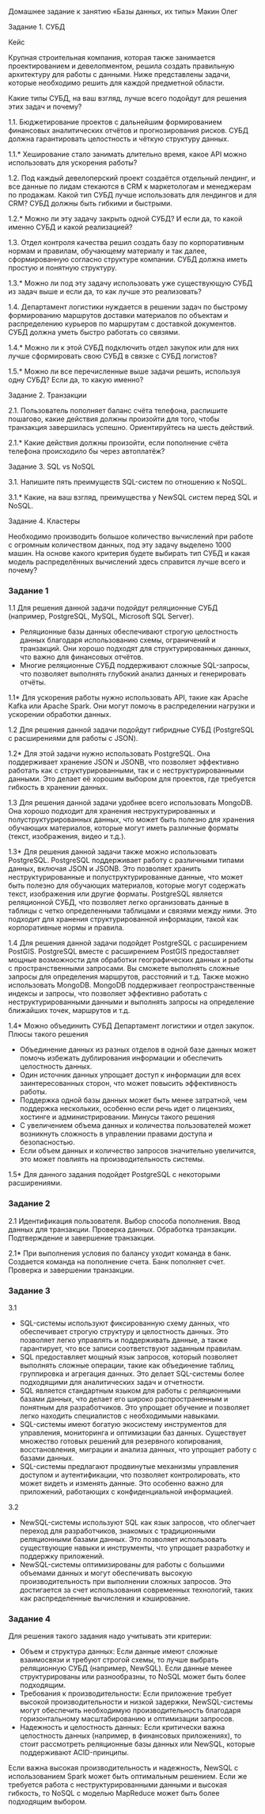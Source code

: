 Домашнее задание к занятию «Базы данных, их типы» Макин Олег

Задание 1. СУБД

Кейс

Крупная строительная компания, которая также занимается проектированием и девелопментом, решила создать правильную архитектуру для работы с данными. Ниже представлены задачи, которые необходимо решить для каждой предметной области.

Какие типы СУБД, на ваш взгляд, лучше всего подойдут для решения этих задач и почему?

1.1. Бюджетирование проектов с дальнейшим формированием финансовых аналитических отчётов и прогнозирования рисков. СУБД должна гарантировать целостность и чёткую структуру данных.

1.1.* Хеширование стало занимать длительно время, какое API можно использовать для ускорения работы?

1.2. Под каждый девелоперский проект создаётся отдельный лендинг, и все данные по лидам стекаются в CRM к маркетологам и менеджерам по продажам. Какой тип СУБД лучше использовать для лендингов и для CRM? СУБД должны быть гибкими и быстрыми.

1.2.* Можно ли эту задачу закрыть одной СУБД? И если да, то какой именно СУБД и какой реализацией?

1.3. Отдел контроля качества решил создать базу по корпоративным нормам и правилам, обучающему материалу и так далее, сформированную согласно структуре компании. СУБД должна иметь простую и понятную структуру.

1.3.* Можно ли под эту задачу использовать уже существующую СУБД из задач выше и если да, то как лучше это реализовать?

1.4. Департамент логистики нуждается в решении задач по быстрому формированию маршрутов доставки материалов по объектам и распределению курьеров по маршрутам с доставкой документов. СУБД должна уметь быстро работать со связями.

1.4.* Можно ли к этой СУБД подключить отдел закупок или для них лучше сформировать свою СУБД в связке с СУБД логистов?

1.5.* Можно ли все перечисленные выше задачи решить, используя одну СУБД? Если да, то какую именно?

Задание 2. Транзакции

2.1. Пользователь пополняет баланс счёта телефона, распишите пошагово, какие действия должны произойти для того, чтобы транзакция завершилась успешно. Ориентируйтесь на шесть действий.

2.1.* Какие действия должны произойти, если пополнение счёта телефона происходило бы через автоплатёж?

Задание 3. SQL vs NoSQL

3.1. Напишите пять преимуществ SQL-систем по отношению к NoSQL.

3.1.* Какие, на ваш взгляд, преимущества у NewSQL систем перед SQL и NoSQL.

Задание 4. Кластеры

Необходимо производить большое количество вычислений при работе с огромным количеством данных, под эту задачу выделено 1000 машин.
На основе какого критерия будете выбирать тип СУБД и какая модель распределённых вычислений здесь справится лучше всего и почему?


### Задание 1

1.1 Для решения данной задачи подойдут реляционные СУБД (например, PostgreSQL, MySQL, Microsoft SQL Server). 
- Реляционные базы данных обеспечивают строгую целостность данных благодаря использованию схемы, ограничений и транзакций. Они хорошо подходят для структурированных данных, что важно для финансовых отчётов.
- Многие реляционные СУБД поддерживают сложные SQL-запросы, что позволяет выполнять глубокий анализ данных и генерировать отчёты.

1.1* Для ускорения работы нужно использовать API, такие как Apache Kafka или Apache Spark. Они могут помочь в распределении нагрузки и ускорении обработки данных.

1.2 Для решения данной задачи подойдут гибридные СУБД (PostgreSQL с расширениями для работы с JSON).

1.2* Для этой задачи нужно использовать PostgreSQL. Она поддерживает хранение JSON и JSONB, что позволяет эффективно работать как с структурированными, так и с неструктурированными данными. Это делает её хорошим выбором для проектов, где требуется гибкость в хранении данных.

1.3 Для решения данной задачи удобнее всего использовать MongoDB. Она хорошо подходит для хранения неструктурированных и полуструктурированных данных, что может быть полезно для хранения обучающих материалов, которые могут иметь различные форматы (текст, изображения, видео и т.д.).

1.3* Для решения данной задачи также можно использовать PostgreSQL. PostgreSQL поддерживает работу с различными типами данных, включая JSON и JSONB. Это позволяет хранить неструктурированные и полуструктурированные данные, что может быть полезно для обучающих материалов, которые могут содержать текст, изображения или другие форматы. PostgreSQL является реляционной СУБД, что позволяет легко организовать данные в таблицы с четко определенными таблицами и связями между ними. Это подходит для хранения структурированной информации, такой как корпоративные нормы и правила.

1.4 Для решения данной задачи подойдет PostgreSQL с расширением PostGIS. PostgreSQL вместе с расширением PostGIS предоставляет мощные возможности для обработки географических данных и работы с пространственными запросами. Вы сможете выполнять сложные запросы для определения маршрутов, расстояний и т.д. Также можно использовать MongoDB. MongoDB поддерживает геопространственные индексы и запросы, что позволяет эффективно работать с неструктурированными данными и выполнять запросы на определение ближайших точек, маршрутов и т.д.

1.4* Можно объединить СУБД Департамент логистики и отдел закупок. 
Плюсы такого решения 
- Объединение данных из разных отделов в одной базе данных может помочь избежать дублирования информации и обеспечить целостность данных.
- Один источник данных упрощает доступ к информации для всех заинтересованных сторон, что может повысить эффективность работы.
- Поддержка одной базы данных может быть менее затратной, чем поддержка нескольких, особенно если речь идет о лицензиях, хостинге и администрировании.
Минусы такого решения
- С увеличением объема данных и количества пользователей может возникнуть сложность в управлении правами доступа и безопасностью.
- Если объем данных и количество запросов значительно увеличится, это может повлиять на производительность системы.

1.5* Для данного задания подойдет PostgreSQL с некоторыми расширениями.

### Задание 2

2.1 Идентификация пользователя. Выбор способа пополнения. Ввод данных для транзакции. Проверка данных. Обработка транзакции. Подтверждение и завершение транзакции.

2.1* При выполнения условия по балансу уходит команда в банк. Создается команда на пополнение счета. Банк пополняет счет. Проверка и завершении транзакции.

### Задание 3

3.1
- SQL-системы используют фиксированную схему данных, что обеспечивает строгую структуру и целостность данных. Это позволяет легко управлять и поддерживать данные, а также гарантирует, что все записи соответствуют заданным правилам.
- SQL предоставляет мощный язык запросов, который позволяет выполнять сложные операции, такие как объединение таблиц, группировка и агрегация данных. Это делает SQL-системы более подходящими для аналитических задач и отчетности.
- SQL является стандартным языком для работы с реляционными базами данных, что делает его широко распространенным и понятным для разработчиков. Это упрощает обучение и позволяет легко находить специалистов с необходимыми навыками.
- SQL-системы имеют богатую экосистему инструментов для управления, мониторинга и оптимизации баз данных. Существует множество готовых решений для резервного копирования, восстановления, миграции и анализа данных, что упрощает работу с базами данных.
- SQL-системы предлагают продвинутые механизмы управления доступом и аутентификации, что позволяет контролировать, кто может видеть и изменять данные. Это особенно важно для приложений, работающих с конфиденциальной информацией.

3.2
- NewSQL-системы используют SQL как язык запросов, что облегчает переход для разработчиков, знакомых с традиционными реляционными базами данных. Это позволяет использовать существующие навыки и инструменты, что упрощает разработку и поддержку приложений.
- NewSQL-системы оптимизированы для работы с большими объемами данных и могут обеспечивать высокую производительность при выполнении сложных запросов. Это достигается за счет использования современных технологий, таких как распределенные вычисления и кэширование.

### Задание 4

Для решения такого задания надо учитывать эти критерии:
- Объем и структура данных: Если данные имеют сложные взаимосвязи и требуют строгой схемы, то лучше выбрать реляционную СУБД (например, NewSQL). Если данные менее структурированы или разнообразны, то NoSQL может быть более подходящим.
- Требования к производительности: Если приложение требует высокой производительности и низкой задержки, NewSQL-системы могут обеспечить необходимую производительность благодаря горизонтальному масштабированию и оптимизации запросов.
- Надежность и целостность данных: Если критически важна целостность данных (например, в финансовых приложениях), то стоит рассмотреть реляционные базы данных или NewSQL, которые поддерживают ACID-принципы.

Если важна высокая производительность и надежность, NewSQL с использованием Spark может быть оптимальным решением. 
Если же требуется работа с неструктурированными данными и высокая гибкость, то NoSQL с моделью MapReduce может быть более подходящим выбором.
